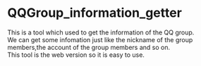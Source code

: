 # QQGroup_information_getter


This is a tool which used to get the information of the QQ group.</br>
We can get some infomation just like the nickname of the group members,the account of the group members and so on.</br>
This tool is the web version so it is easy to use.
